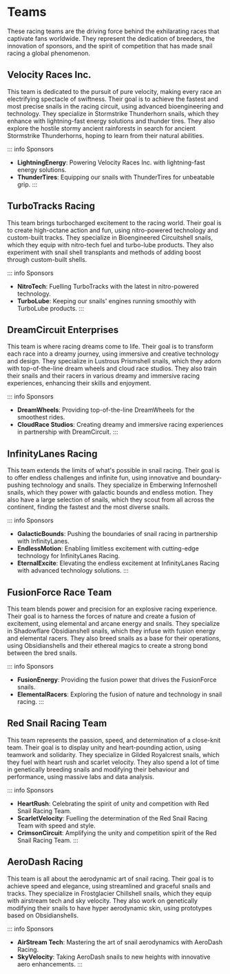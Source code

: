 # Teams

These racing teams are the driving force behind the exhilarating races that 
captivate fans worldwide. They represent the dedication of breeders, the 
innovation of sponsors, and the spirit of competition that has made snail 
racing a global phenomenon.

## Velocity Races Inc.

This team is dedicated to the pursuit of pure velocity, making every race an electrifying spectacle of swiftness. Their goal is to achieve the fastest and most precise snails in the racing circuit, using advanced bioengineering and technology. They specialize in Stormstrike Thunderhorn snails, which they enhance with lightning-fast energy solutions and thunder tires. They also explore the hostile stormy ancient rainforests in search for ancient Stormstrike Thunderhorns, hoping to learn from their natural abilities.

::: info Sponsors
- **LightningEnergy**: Powering Velocity Races Inc. with lightning-fast energy 
  solutions.
- **ThunderTires**: Equipping our snails with ThunderTires for unbeatable grip.
:::

## TurboTracks Racing

This team brings turbocharged excitement to the racing world. Their goal is to create high-octane action and fun, using nitro-powered technology and custom-built tracks. They specialize in Bioengineered Circuitshell snails, which they equip with nitro-tech fuel and turbo-lube products. They also experiment with snail shell transplants and methods of adding boost through custom-built shells.

::: info Sponsors
- **NitroTech**: Fuelling TurboTracks with the latest in nitro-powered 
  technology.
- **TurboLube**: Keeping our snails' engines running smoothly with TurboLube 
  products.
:::

## DreamCircuit Enterprises

This team is where racing dreams come to life. Their goal is to transform each race into a dreamy journey, using immersive and creative technology and design. They specialize in Lustrous Prismshell snails, which they adorn with top-of-the-line dream wheels and cloud race studios. They also train their snails and their racers in various dreamy and immersive racing experiences, enhancing their skills and enjoyment.

::: info Sponsors
- **DreamWheels**: Providing top-of-the-line DreamWheels for the smoothest 
  rides.
- **CloudRace Studios**: Creating dreamy and immersive racing experiences in 
  partnership with DreamCircuit.
:::

## InfinityLanes Racing

This team extends the limits of what's possible in snail racing. Their goal is to offer endless challenges and infinite fun, using innovative and boundary-pushing technology and snails. They specialize in Emberwing Infernoshell snails, which they power with galactic bounds and endless motion. They also have a large selection of snails, which they scout from all across the continent, finding the fastest and the most diverse snails.

::: info Sponsors
- **GalacticBounds**: Pushing the boundaries of snail racing in partnership 
  with InfinityLanes.
- **EndlessMotion**: Enabling limitless excitement with cutting-edge technology
  for InfinityLanes Racing.
- **EternalExcite**: Elevating the endless excitement at InfinityLanes Racing 
  with advanced technology solutions.
:::

## FusionForce Race Team

This team blends power and precision for an explosive racing experience. Their goal is to harness the forces of nature and create a fusion of excitement, using elemental and arcane energy and snails. They specialize in Shadowflare Obsidianshell snails, which they infuse with fusion energy and elemental racers. They also breed snails as a base for their operations, using Obsidianshells and their ethereal magics to create a strong bond between the bred snails.

::: info Sponsors
- **FusionEnergy**: Providing the fusion power that drives the FusionForce 
  snails.
- **ElementalRacers**: Exploring the fusion of nature and technology in snail 
  racing.
:::

## Red Snail Racing Team

This team represents the passion, speed, and determination of a close-knit team. Their goal is to display unity and heart-pounding action, using teamwork and solidarity. They specialize in Gilded Royalcrest snails, which they fuel with heart rush and scarlet velocity. They also spend a lot of time in genetically breeding snails and modifying their behaviour and performance, using massive labs and data analysis.

::: info Sponsors
- **HeartRush**: Celebrating the spirit of unity and competition with Red Snail 
  Racing Team.
- **ScarletVelocity**: Fuelling the determination of the Red Snail Racing Team 
  with speed and style.
- **CrimsonCircuit**: Amplifying the unity and competition spirit of the Red 
  Snail Racing Team.
:::

## AeroDash Racing

 This team is all about the aerodynamic art of snail racing. Their goal is to achieve speed and elegance, using streamlined and graceful snails and tracks. They specialize in Frostglacier Chillshell snails, which they equip with airstream tech and sky velocity. They also work on genetically modifying their snails to have hyper aerodynamic skin, using prototypes based on Obsidianshells.

::: info Sponsors
- **AirStream Tech**: Mastering the art of snail aerodynamics with AeroDash 
  Racing.
- **SkyVelocity**: Taking AeroDash snails to new heights with innovative 
  aero enhancements.
:::